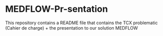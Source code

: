 # MEDFLOW-Pr-sentation
This repository contains a README file that contains the TCX problematic (Cahier de charge) + the presentation to our solution MEDFLOW
